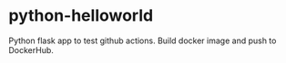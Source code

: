 # python-helloworld
Python flask app to test github actions. Build docker image and push to DockerHub. 
